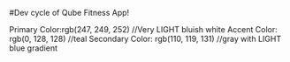 #Dev cycle of Qube Fitness App!

Primary Color:rgb(247, 249, 252) //Very LIGHT bluish white
Accent Color: rgb(0, 128, 128) //teal
Secondary Color: rgb(110, 119, 131) //gray with LIGHT blue gradient